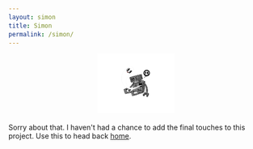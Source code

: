 ```yaml
---
layout: simon
title: Simon 
permalink: /simon/
---
```

<center>
<img src="/imgs/twitch/dead_by_spazcool-dankd6m.png" width="30%" height="auto"/>
</center>
<br>
Sorry about that. I haven't had a chance to add the final touches to this project. Use this to head back <a href="http://www.spazcool.com/">home</a>.
